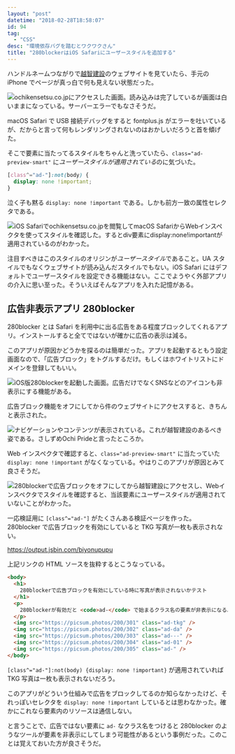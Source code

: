 ```yaml
---
layout: "post"
datetime: "2018-02-28T18:58:07"
id: 94
tag:
  - "CSS"
desc: "環境依存バグを踏むとワクワクさん"
title: "280blockerはiOS Safariにユーザースタイルを追加する"
---
```


ハンドルネームつながりで[越智建設](http://ochikensetsu.co.jp/)のウェブサイトを見ていたら、手元の iPhone でページが真っ白で何も見えない状態だった。

<img src="/img/280blocker/nope.png" alt="ochikensetsu.co.jpにアクセスした画面。読み込みは完了しているが画面は白いままになっている。サーバーエラーでもなさそうだ。" />

macOS Safari で USB 接続デバッグをすると fontplus.js がエラーを吐いているが、だからと言って何もレンダリングされないのはおかしいだろうと首を傾げた。

そこで要素に当たってるスタイルをちゃんと洗っていたら、`class="ad-preview-smart"` に*ユーザースタイルが適用されている*のに気づいた。

<!-- prettier-ignore -->
```css
[class^="ad-"]:not(body) {
  display: none !important;
}
```

泣く子も黙る `display: none !important` である。しかも前方一致の属性セレクタである。

<img src="/img/280blocker/active.png" alt="iOS Safariでochikensetsu.co.jpを閲覧してmacOS SafariからWebインスペクタを使ってスタイルを確認した。するとdiv要素にdisplay:none!importantが適用されているのがわかった。" />

注目すべきはこのスタイルのオリジンが*ユーザースタイル*であること。UA スタイルでもなくウェブサイトが読み込んだスタイルでもない。iOS Safari にはデフォルトでユーザースタイルを設定できる機能はない。ここでようやく外部アプリの介入に思い至った。そういえばそんなアプリを入れた記憶がある。

## 広告非表示アプリ 280blocker

280blocker とは Safari を利用中に出る広告をある程度ブロックしてくれるアプリ。インストールすると全てではないが確かに広告の表示は減る。

このアプリが原因かどうかを探るのは簡単だった。アプリを起動するともう設定画面なので、「広告ブロック」をトグルするだけ。もしくはホワイトリストにドメインを登録してもいい。

<img src="/img/280blocker/setting.png" alt="iOS版280blockerを起動した画面。広告だけでなくSNSなどのアイコンも非表示にする機能がある。" />

広告ブロック機能をオフにしてから件のウェブサイトにアクセスすると、きちんと表示された。

<img src="/img/280blocker/yep.png" alt="ナビゲーションやコンテンツが表示されている。これが越智建設のあるべき姿である。さしずめOchi Prideと言ったところか。" />

Web インスペクタで確認すると、`class="ad-preview-smart"` に当たっていた `display: none !important` がなくなっている。やはりこのアプリが原因とみて良さそうだ。

<img src="/img/280blocker/inactive.png" alt="280blockerで広告ブロックをオフにしてから越智建設にアクセスし、Webインスペクタでスタイルを確認すると、当該要素にユーザースタイルが適用されていないことがわかった。" />

一応検証用に `[class^="ad-"]` がたくさんある検証ページを作った。280blocker で広告ブロックを有効にしていると TKG 写真が一枚も表示されない。

https://output.jsbin.com/biyonupupu

上記リンクの HTML ソースを抜粋するとこうなっている。

```html
<body>
  <h1>
    280blockerで広告ブロックを有効にしている時に写真が表示されないかテスト
  </h1>
  <p>
    280blockerが有効だと <code>ad-</code> で始まるクラス名の要素が非表示になる。
  </p>
  <img src="https://picsum.photos/200/301" class="ad-tkg" />
  <img src="https://picsum.photos/200/302" class="ad-da" />
  <img src="https://picsum.photos/200/303" class="ad---" />
  <img src="https://picsum.photos/200/304" class="ad-01" />
  <img src="https://picsum.photos/200/305" class="ad-" />
</body>
```

`[class^="ad-"]:not(body) {display: none !important}` が適用されていれば TKG 写真は一枚も表示されないだろう。

このアプリがどういう仕組みで広告をブロックしてるのか知らなかったけど、それっぽいセレクタを `display: none !important` しているとは思わなかった。確かにこれなら要素内のリソースは通信しない。

と言うことで、広告ではない要素に `ad-` なクラス名をつけると 280blocker のようなツールが要素を非表示にしてしまう可能性があるという事例だった。このことは覚えておいた方が良さそうだ。
